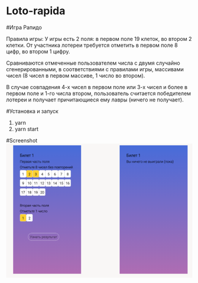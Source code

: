 # Loto-rapida

#Игра Рапидо 

Правила игры: У игры есть 2 поля: в первом поле 19 клеток, во втором 2 клетки. От участника лотереи требуется отметить в первом поле 8 цифр, во втором 1 цифру.

Сравниваются отмеченные пользователем числа с двумя случайно сгенерированными, в соответствиями с правилами игры, массивами чисел (8 чисел в первом массиве, 1 число во втором). 

В случае совпадения 4-х чисел в первом поле или 3-х чисел и более в первом поле и 1-го числа втором, пользователь считается победителем лотереи и получает причитающиеся ему лавры (ничего не получает).

#Установка и запуск
1. yarn
2. yarn start


#Screenshot
![Game](Screenshots/fields.png)
